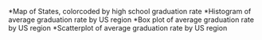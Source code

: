 *Map of States, colorcoded by high school graduation rate
*Histogram of average graduation rate by US region
*Box plot of average graduation rate by US region
*Scatterplot of average graduation rate by US region